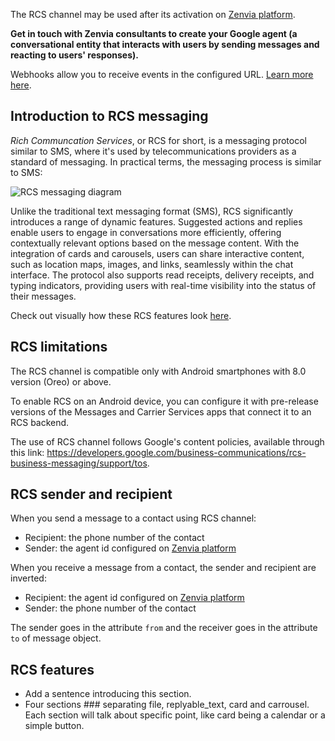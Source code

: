 The RCS channel may be used after its activation on [Zenvia platform](https://app.zenvia.com/home/credentials/rcs/list).

**Get in touch with Zenvia consultants to create your Google agent (a conversational entity that interacts with users by sending messages and reacting to users' responses).**

Webhooks allow you to receive events in the configured URL. [Learn more here](#tag/Webhooks).

## Introduction to RCS messaging

_Rich Communcation Services_, or RCS for short, is a messaging protocol similar to SMS, where it's used by telecommunications providers as a standard of messaging. In practical terms, the messaging process is similar to SMS:


![RCS messaging diagram](/assets/rcs/rcs-messaging-diagram.png)


Unlike the traditional text messaging format (SMS), RCS significantly introduces a range of dynamic features. Suggested actions and replies enable users to engage in conversations more efficiently, offering contextually relevant options based on the message content. With the integration of cards and carousels, users can share interactive content, such as location maps, images, and links, seamlessly within the chat interface. The protocol also supports read receipts, delivery receipts, and typing indicators, providing users with real-time visibility into the status of their messages. 

Check out visually how these RCS features look [here](#section/RCS-features).

## RCS limitations

The RCS channel is compatible only with Android smartphones with 8.0 version (Oreo) or above.

To enable RCS on an Android device, you can configure it with pre-release versions of the Messages and Carrier Services apps that connect it to an RCS backend.

The use of RCS channel follows Google's content policies, available through this link: https://developers.google.com/business-communications/rcs-business-messaging/support/tos.


## RCS sender and recipient

When you send a message to a contact using RCS channel:

* Recipient: the phone number of the contact
* Sender: the agent id configured on [Zenvia platform](https://app.zenvia.com/home/credentials/rcs/list)

When you receive a message from a contact, the sender and recipient are inverted:

* Recipient: the agent id configured on [Zenvia platform](https://app.zenvia.com/home/credentials/rcs/list)
* Sender: the phone number of the contact

The sender goes in the attribute `from` and the receiver goes in the attribute `to` of message object.


## RCS features 

* Add a sentence introducing this section.
* Four sections ### separating file, replyable_text, card and carrousel. Each section will talk about specific point, like card being a calendar or a simple button.

